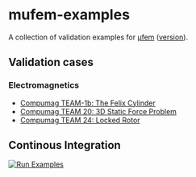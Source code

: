 # mufem-examples

A collection of validation examples for [μfem](http://www.raiden-numerics.com/mufem) ([version](VERSION)).

## Validation cases

### Electromagnetics

- [Compumag TEAM-1b: The Felix Cylinder](Electromagnetics/Compumag-Team1b-Felix-Cylinder/README.md)
- [Compumag TEAM 20: 3D Static Force Problem](Electromagnetics/Compumag-Team20-3D-Static-Force-Problem/README.md)
- [Compumag TEAM 24: Locked Rotor](Electromagnetics/Compumag-Team24-Locked-Rotor/README.md)

## Continous Integration

[![Run Examples](https://github.com/Raiden-Numerics/mufem-examples/actions/workflows/run_cases.yml/badge.svg)](https://github.com/Raiden-Numerics/mufem-examples/actions/workflows/run_cases.yml)
